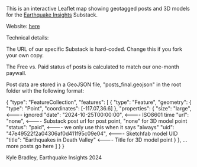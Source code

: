 This is an interactive Leaflet map showing geotagged posts and 3D models for the [Earthquake Insights](https://earthquakeinsights.substack.com/) Substack.

Website: [here
](https://kyleedwardbradley.github.io/earthquake_insights_map/)

Technical details:

The URL of our specific Substack is hard-coded. Change this if you fork your own copy.

The Free vs. Paid status of posts is calculated to match our one-month paywall. 

Post data are stored in a GeoJSON file, "posts_final.geojson" in the root folder with the following format:

{
"type": "FeatureCollection",
	"features": [
  {
    "type": "Feature",
    "geometry": {
      "type": "Point",
      "coordinates": [-117.07,36.6]
    },
    "properties": {
      "size": "large",                 <---- ignored
      "date": "2024-10-25T00:00:00",   <---- ISO8601 time
      "url": "none",                   <---- Substack post url for post point, "none" for 3D model point
      "status": "paid",                <---- we only use this when it says "always" 
      "uid": "47e49522f2a04306af0d411f95c09e04",   <---- Sketchfab model UID
      "title": "Earthquakes in Death Valley"   <---- Title for 3D model point
    }
  },
  ... more posts go here
  ]
  }
}
 


Kyle Bradley, Earthquake Insights 2024
